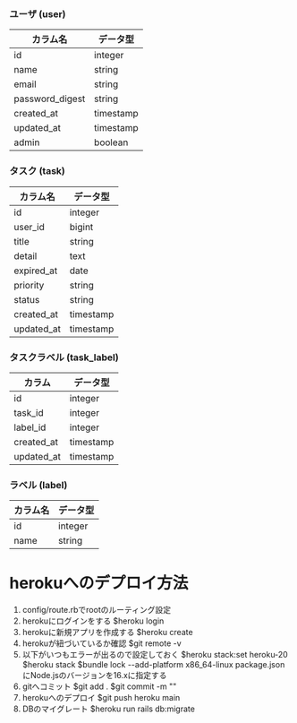 ###  ユーザ (user)

| カラム名        | データ型    |
| --------------- | ----------- |
| id              | integer     |
| name            | string      |
| email           | string      |
| password_digest | string      |
| created_at      | timestamp   |
| updated_at      | timestamp   |
| admin           | boolean     |


### タスク (task)

| カラム名 | データ型 |
| -------- | -------- |
| id       | integer  |
| user_id  | bigint   |
| title    | string   |
| detail   | text     |
| expired_at | date     |
| priority | string   |
| status   | string   |
|created_at| timestamp|
|updated_at| timestamp|

### タスクラベル (task_label)

| カラム   | データ型  |
| ---------- | --------- |
| id         | integer   |
| task_id    | integer   |
| label_id   | integer   |
| created_at | timestamp |
| updated_at | timestamp |

### ラベル (label)

| カラム名 | データ型 |
| -------- | -------- |
| id       | integer  |
| name     | string   |

# herokuへのデプロイ方法
1. config/route.rbでrootのルーティング設定
2. herokuにログインをする
   $heroku login
3. herokuに新規アプリを作成する
   $heroku create
4. herokuが紐づいているか確認
   $git remote -v
5. 以下がいつもエラーが出るので設定しておく
   $heroku stack:set heroku-20
   $heroku stack
   $bundle lock --add-platform x86_64-linux
   package.jsonにNode.jsのバージョンを16.xに指定する
6. gitへコミット
   $git add .
   $git commit -m ""
7. herokuへのデプロイ
   $git push heroku main
8. DBのマイグレート
   $heroku run rails db:migrate
